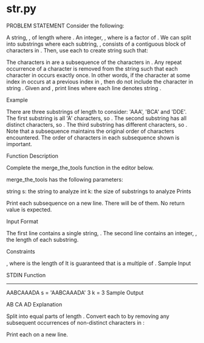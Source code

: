 # str.py
PROBLEM STATEMENT
Consider the following:

A string, , of length  where .
An integer, , where  is a factor of .
We can split  into  substrings where each subtring, , consists of a contiguous block of  characters in . Then, use each  to create string  such that:

The characters in  are a subsequence of the characters in .
Any repeat occurrence of a character is removed from the string such that each character in  occurs exactly once. In other words, if the character at some index  in  occurs at a previous index  in , then do not include the character in string .
Given  and , print  lines where each line  denotes string .

Example


There are three substrings of length  to consider: 'AAA', 'BCA' and 'DDE'. The first substring is all 'A' characters, so . The second substring has all distinct characters, so . The third substring has  different characters, so . Note that a subsequence maintains the original order of characters encountered. The order of characters in each subsequence shown is important.

Function Description

Complete the merge_the_tools function in the editor below.

merge_the_tools has the following parameters:

string s: the string to analyze
int k: the size of substrings to analyze
Prints

Print each subsequence on a new line. There will be  of them. No return value is expected.

Input Format

The first line contains a single string, .
The second line contains an integer, , the length of each substring.

Constraints

, where  is the length of 
It is guaranteed that  is a multiple of .
Sample Input

STDIN       Function
-----       --------
AABCAAADA   s = 'AABCAAADA'
3           k = 3
Sample Output

AB
CA
AD
Explanation

Split  into  equal parts of length . Convert each  to  by removing any subsequent occurrences of non-distinct characters in :

Print each  on a new line.
